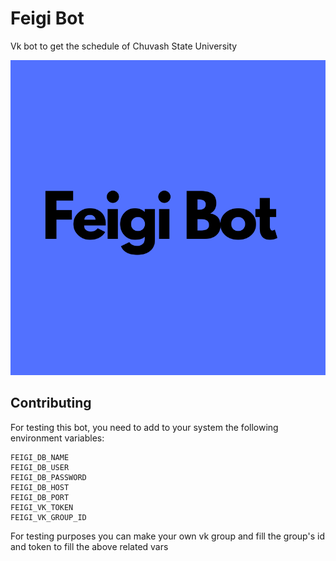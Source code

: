 # Feigi Bot
Vk bot to get the schedule of Chuvash State University

<img src="images/feigibot.png">


## Contributing

For testing this bot, you need to add to your system the following environment variables:

```
FEIGI_DB_NAME
FEIGI_DB_USER
FEIGI_DB_PASSWORD
FEIGI_DB_HOST
FEIGI_DB_PORT
FEIGI_VK_TOKEN
FEIGI_VK_GROUP_ID
```

For testing purposes you can make your own vk group and fill the group's id and token to fill the above related vars
